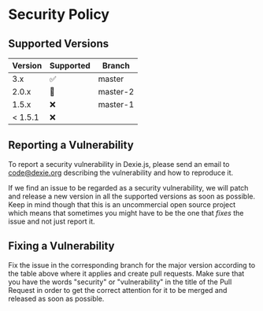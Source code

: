 # Security Policy

## Supported Versions

| Version | Supported          | Branch
| ------- | ------------------ | --------
| 3.x     | :white_check_mark: | master
| 2.0.x   | :thinking: | master-2
| 1.5.x   | :x: | master-1
| < 1.5.1 | :x:                |

## Reporting a Vulnerability

To report a security vulnerability in Dexie.js, please send an email to code@dexie.org describing the vulnerability and how to reproduce it.

If we find an issue to be regarded as a security vulnerability, we will patch and release a new version in all the supported versions as soon as possible.
Keep in mind though that this is an uncommercial open source project which means that sometimes you might have to be the one that
*fixes* the issue and not just report it.

## Fixing a Vulnerability

Fix the issue in the corresponding branch for the major version according to the table above where it applies and
create pull requests. Make sure that you have the words "security" or "vulnerability" in the title of the Pull Request
in order to get the correct attention for it to be merged and released as soon as possible.

